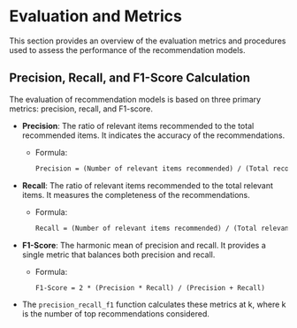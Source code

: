# Evaluation and Metrics

This section provides an overview of the evaluation metrics and procedures used to assess the performance of the recommendation models.

## Precision, Recall, and F1-Score Calculation

The evaluation of recommendation models is based on three primary metrics: precision, recall, and F1-score.

- **Precision**: The ratio of relevant items recommended to the total recommended items. It indicates the accuracy of the recommendations.
  - Formula: 
    ```markdown
    Precision = (Number of relevant items recommended) / (Total recommended items)
    ```

- **Recall**: The ratio of relevant items recommended to the total relevant items. It measures the completeness of the recommendations.
  - Formula: 
    ```markdown
    Recall = (Number of relevant items recommended) / (Total relevant items)
    ```

- **F1-Score**: The harmonic mean of precision and recall. It provides a single metric that balances both precision and recall.
  - Formula: 
    ```markdown
    F1-Score = 2 * (Precision * Recall) / (Precision + Recall)
    ```

- The `precision_recall_f1` function calculates these metrics at k, where k is the number of top recommendations considered.
